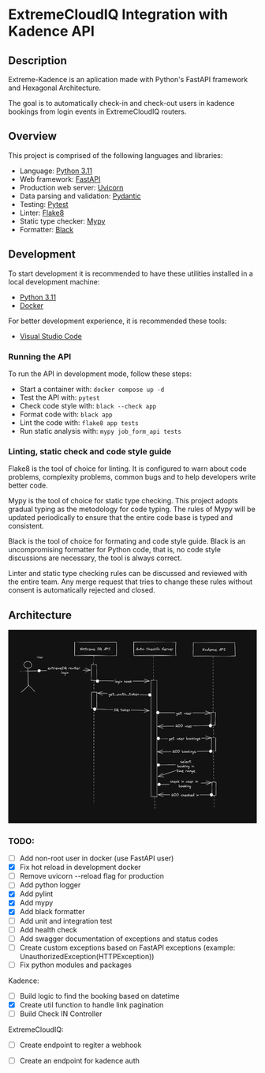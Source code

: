 # ExtremeCloudIQ Integration with Kadence API

## Description

Extreme-Kadence is an aplication made with Python's FastAPI framework and Hexagonal Architecture.

The goal is to automatically check-in and check-out users in kadence bookings from login events in ExtremeCloudIQ routers.

## Overview

This project is comprised of the following languages and libraries:

* Language: [Python 3.11](https://www.python.org/)
* Web framework: [FastAPI](https://fastapi.tiangolo.com/)
* Production web server: [Uvicorn](http://www.uvicorn.org/)
* Data parsing and validation: [Pydantic](https://pydantic-docs.helpmanual.io/)
* Testing: [Pytest](https://docs.pytest.org/en/latest/)
* Linter: [Flake8](https://flake8.pycqa.org/en/latest/)
* Static type checker: [Mypy](https://mypy.readthedocs.io/en/stable/index.html)
* Formatter: [Black](https://github.com/psf/black)

## Development

To start development it is recommended to have these utilities installed in a local development machine:

* [Python 3.11](https://www.python.org/)
* [Docker](https://www.docker.com/)

For better development experience, it is recommended these tools:

* [Visual Studio Code](https://code.visualstudio.com/)

### Running the API

To run the API in development mode, follow these steps:

* Start a container with: `docker compose up -d`
* Test the API with: `pytest`
* Check code style with: `black --check app`
* Format code with: `black app`
* Lint the code with: `flake8 app tests`
* Run static analysis with: `mypy job_form_api tests`

### Linting, static check and code style guide

Flake8 is the tool of choice for linting. It is configured to warn about code problems, complexity problems, common bugs and to help developers write better code.

Mypy is the tool of choice for static type checking. This project adopts gradual typing as the metodology for code typing. The rules of Mypy will be updated periodically to ensure that the entire code base is typed and consistent.

Black is the tool of choice for formating and code style guide. Black is an uncompromising formatter for Python code, that is, no code style discussions are necessary, the tool is always correct.

Linter and static type checking rules can be discussed and reviewed with the entire team. Any merge request that tries to change these rules without consent is automatically rejected and closed.

## Architecture

![Server Action Diagram](docs/action_diagram.png)


### TODO:

- [ ] Add non-root user in docker (use FastAPI user)
- [x] Fix hot reload in development docker
- [ ] Remove uvicorn --reload flag for production
- [ ] Add python logger
- [x] Add pylint
- [x] Add mypy
- [x] Add black formatter 
- [ ] Add unit and integration test
- [ ] Add health check
- [ ] Add swagger documentation of exceptions and status codes
- [ ] Create custom exceptions based on FastAPI exceptions (example: UnauthorizedException(HTTPException))
- [ ] Fix python modules and packages

Kadence:
 - [ ] Build logic to find the booking based on datetime
 - [x] Create util function to handle link pagination
 - [ ] Build Check IN Controller

 ExtremeCloudIQ:
 - [ ] Create endpoint to regiter a webhook
 - [ ] Create an endpoint for kadence auth
 